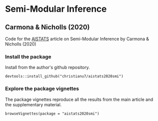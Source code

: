 # Semi-Modular Inference
## Carmona &amp; Nicholls (2020) 
Code for the [AISTATS](https://www.aistats.org) article on Semi-Modular Inference by Carmona &amp; Nicholls (2020) 

### Install the package
Install from the author's github repository.
```{r}
devtools::install_github("christianu7/aistats2020smi")
```

### Explore the package vignettes

The package vignettes reproduce all the results from the main article and the supplementary material.
```{r}
browseVignettes(package = "aistats2020smi")
```